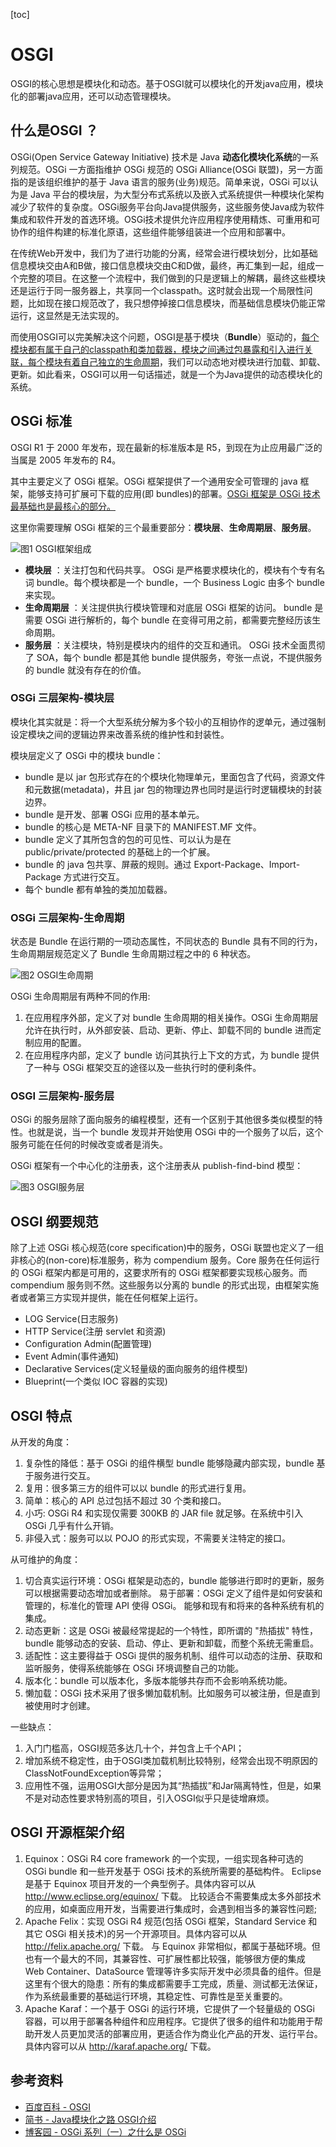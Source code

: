 [toc]

# OSGI

OSGI的核心思想是模块化和动态。基于OSGI就可以模块化的开发java应用，模块化的部署java应用，还可以动态管理模块。


## 什么是OSGI ？
OSGi(Open Service Gateway Initiative) 技术是 Java **动态化模块化系统**的一系列规范。OSGi 一方面指维护 OSGi 规范的 OSGi Alliance(OSGi 联盟)，另一方面指的是该组织维护的基于 Java 语言的服务(业务)规范。简单来说，OSGi 可以认为是 Java 平台的模块层，为大型分布式系统以及嵌入式系统提供一种模块化架构减少了软件的复杂度。OSGi服务平台向Java提供服务，这些服务使Java成为软件集成和软件开发的首选环境。OSGi技术提供允许应用程序使用精炼、可重用和可协作的组件构建的标准化原语，这些组件能够组装进一个应用和部署中。

在传统Web开发中，我们为了进行功能的分离，经常会进行模块划分，比如基础信息模块交由A和B做，接口信息模块交由C和D做，最终，再汇集到一起，组成一个完整的项目。在这整一个流程中，我们做到的只是逻辑上的解耦，最终这些模块还是运行于同一服务器上，共享同一个classpath。这时就会出现一个局限性问题，比如现在接口规范改了，我只想停掉接口信息模块，而基础信息模块仍能正常运行，这显然是无法实现的。

而使用OSGI可以完美解决这个问题，OSGI是基于模块（**Bundle**）驱动的，<u>每个模块都有属于自己的classpath和类加载器，模块之间通过包暴露和引入进行关联，每个模块有着自己独立的生命周期</u>，我们可以动态地对模块进行加载、卸载、更新。如此看来，OSGI可以用一句话描述，就是一个为Java提供的动态模块化的系统。

## OSGi 标准
OSGI R1 于 2000 年发布，现在最新的标准版本是 R5，到现在为止应用最广泛的当属是 2005 年发布的 R4。

其中主要定义了 OSGi 框架。OSGi 框架提供了一个通用安全可管理的 java 框架，能够支持可扩展可下载的应用(即 bundles)的部署。<u>OSGi 框架是 OSGi 技术最基础也是最核心的部分。</u>

这里你需要理解 OSGi 框架的三个最重要部分：**模块层**、**生命周期层**、**服务层**。

![图1 OSGI框架组成](/images/terms/osgi-arch.png)

* **模块层** ：关注打包和代码共享。
OSGi 是严格要求模块化的，模块有个专有名词 bundle。每个模块都是一个 bundle，一个 Business Logic 由多个 bundle 来实现。
* **生命周期层** ：关注提供执行模块管理和对底层 OSGi 框架的访问。
bundle 是需要 OSGi 进行解析的，每个 bundle 在变得可用之前，都需要完整经历该生命周期。
* **服务层** ：关注模块，特别是模块内的组件的交互和通讯。
OSGi 技术全面贯彻了 SOA，每个 bundle 都是其他 bundle 提供服务，夸张一点说，不提供服务的 bundle 就没有存在的价值。

### OSGi 三层架构-模块层
模块化其实就是：将一个大型系统分解为多个较小的互相协作的逻单元，通过强制设定模块之间的逻辑边界来改善系统的维护性和封装性。

模块层定义了 OSGi 中的模块 bundle：

* bundle 是以 jar 包形式存在的个模块化物理单元，里面包含了代码，资源文件和元数据(metadata)，井且 jar 包的物理边界也同时是运行时逻辑模块的封装边界。
* bundle 是开发、部署 OSGi 应用的基本单元。
* bundle 的核心是 META-NF 目录下的 MANIFEST.MF 文件。
* bundle 定义了其所包含的包的可见性、可以认为是在 public/private/protected 的基础上的一个扩展。
* bundle 的 java 包共享、屏蔽的规则。通过 Export-Package、Import-Package 方式进行交互。
* 每个 bundle 都有单独的类加加载器。

### OSGi 三层架构-生命周期

状态是 Bundle 在运行期的一项动态属性，不同状态的 Bundle 具有不同的行为，生命周期层规范定义了 Bundle 生命周期过程之中的 6 种状态。

![图2 OSGI生命周期](/images/terms/osgi-lifecycle.png)

OSGi 生命周期层有两种不同的作用:
1. 在应用程序外部，定义了对 bundle 生命周期的相关操作。OSGi 生命周期层允许在执行时，从外部安装、启动、更新、停止、卸载不同的 bundle 进而定制应用的配置。
2. 在应用程序内部，定义了 bundle 访问其执行上下文的方式，为 bundle 提供了一种与 OSGi 框架交互的途径以及一些执行时的便利条件。

### OSGI 三层架构-服务层

OSGi 的服务层除了面向服务的编程模型，还有一个区别于其他很多类似模型的特性。也就是说，当一个 bundle 发现并开始使用 OSGi 中的一个服务了以后，这个服务可能在任何的时候改变或者是消失。

OSGi 框架有一个中心化的注册表，这个注册表从 publish-find-bind 模型：

![图3 OSGI服务层](/images/terms/osgi-service.png)

## OSGI 纲要规范
除了上述 OSGi 核心规范(core specification)中的服务，OSGi 联盟也定义了一组非核心的(non-core)标准服务，称为 compendium 服务。Core 服务在任何运行的 OSGi 框架内都是可用的，这要求所有的 OSGi 框架都要实现核心服务。而 compendium 服务则不然。这些服务以分离的 bundle 的形式出现，由框架实施者或者第三方实现并提供，能在任何框架上运行。

* LOG Service(日志服务)
* HTTP Service(注册 servlet 和资源)
* Configuration Admin(配置管理)
* Event Admin(事件通知)
* Declarative Services(定义轻量级的面向服务的组件模型)
* Blueprint(一个类似 IOC 容器的实现)

## OSGI 特点

从开发的角度：
1. 复杂性的降低：基于 OSGi 的组件横型 bundle 能够隐藏内部实现，bundle 基于服务进行交互。
2. 复用：很多第三方的组件可以以 bundle 的形式进行复用。
3. 简单：核心的 API 总过包括不超过 30 个类和接口。
4. 小巧: OSGi R4 和实现仅需要 300KB 的 JAR file 就足够。在系统中引入 OSGi 几乎有什么开销。
5. 非侵入式：服务可以以 POJO 的形式实现，不需要关注特定的接口。

从可维护的角度：
1. 切合真实运行环境：OSGi 框架是动态的，bundle 能够进行即时的更新，服务可以根据需要动态增加或者删除。
易于部署：OSGi 定义了组件是如何安装和管理的，标准化的管理 API 使得 OSGi。 能够和现有和将来的各种系统有机的集成。
2. 动态更新：这是 OSGi 被最经常提起的一个特性，即所谓的 "热插拔" 特性，bundle 能够动态的安装、启动、停止、更新和卸载，而整个系统无需重启。
3. 适配性：这主要得益于 OSGi 提供的服务机制、组件可以动态的注册、获取和监听服务，使得系统能够在 OSGi 环境调整自己的功能。
4. 版本化：bundle 可以版本化，多版本能够共存而不会影响系统功能。
5. 懒加载：OSGi 技术采用了很多懒加载机制。比如服务可以被注册，但是直到被使用时才创建。

一些缺点：
1. 入门门槛高，OSGI规范多达几十个，并包含上千个API；
2. 增加系统不稳定性，由于OSGI类加载机制比较特别，经常会出现不明原因的ClassNotFoundException等异常；
3. 应用性不强，运用OSGI大部分是因为其“热插拔”和Jar隔离特性，但是，如果不是对动态性要求特别高的项目，引入OSGI似乎只是徒增麻烦。


## OSGI 开源框架介绍

1. Equinox：OSGi R4 core framework 的一个实现，一组实现各种可选的 OSGi bundle 和一些开发基于 OSGi 技术的系统所需要的基础构件。 Eclipse 是基于 Equinox 项目开发的一个典型例子。具体内容可以从 http://www.eclipse.org/equinox/ 下载。
比较适合不需要集成太多外部技术的应用，如桌面应用开发，当需要进行集成时，会遇到相当多的兼容性问题;
2. Apache Felix：实现 OSGi R4 规范(包括 OSGi 框架，Standard Service 和其它 OSGi 相关技术)的另一个开源项目。具体内容可以从 http://felix.apache.org/ 下载。
与 Equinox 非常相似，都属于基础环境。但也有一个最大的不同，其兼容性、可扩展性都比较强，能够很方便的集成 Web Container、DataSource 管理等许多实际开发中必须具备的组件。但是这里有个很大的隐患：所有的集成都需要手工完成，质量、测试都无法保证，作为系统最重要的基础运行环境，其稳定性、可靠性是至关重要的。
3. Apache Karaf：一个基于 OSGi 的运行环境，它提供了一个轻量级的 OSGi 容器，可以用于部署各种组件和应用程序。它提供了很多的组件和功能用于帮助开发人员更加灵活的部署应用，更适合作为商业化产品的开发、运行平台。具体内容可以从 http://karaf.apache.org/ 下载。


## 参考资料

* [百度百科 - OSGI](https://baike.baidu.com/item/OSGI/16158)
* [简书 - Java模块化之路 OSGI介绍](https://www.jianshu.com/p/11dcea36b957)
* [博客园 - OSGi 系列（一）之什么是 OSGi](https://www.cnblogs.com/binarylei/p/8525388.html)

